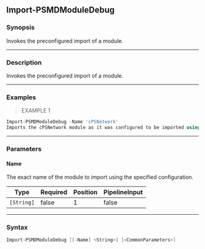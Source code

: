 Import-PSMDModuleDebug
----------------------

### Synopsis
Invokes the preconfigured import of a module.

---

### Description

Invokes the preconfigured import of a module.

---

### Examples
> EXAMPLE 1

```PowerShell
Import-PSMDModuleDebug -Name 'cPSNetwork'
Imports the cPSNetwork module as it was configured to be imported using Set-ModuleDebug.
```

---

### Parameters
#### **Name**
The exact name of the module to import using the specified configuration.

|Type      |Required|Position|PipelineInput|
|----------|--------|--------|-------------|
|`[String]`|false   |1       |false        |

---

### Syntax
```PowerShell
Import-PSMDModuleDebug [[-Name] <String>] [<CommonParameters>]
```
